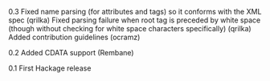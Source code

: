 0.3
Fixed name parsing (for attributes and tags) so it conforms with the XML spec (qrilka)
Fixed parsing failure when root tag is preceded by white space (though without checking for white space characters specifically) (qrilka)
Added contribution guidelines (ocramz)	

0.2
Added CDATA support (Rembane)	

0.1
First Hackage release
